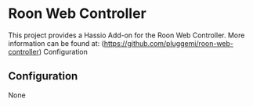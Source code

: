 # Roon Web Controller

This project provides a Hassio Add-on for the Roon Web Controller. More information can be found at: (https://github.com/pluggemi/roon-web-controller)
Configuration

## Configuration

None
